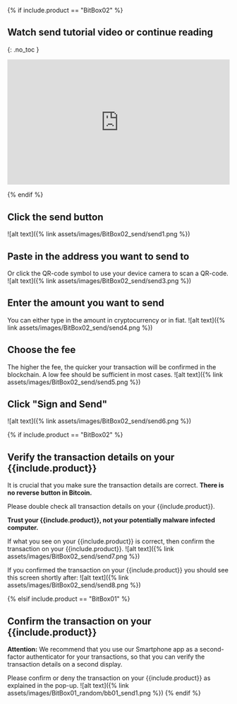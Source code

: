{% if include.product == "BitBox02" %}

## Watch send tutorial video or continue reading
{: .no_toc }

<style>.embed-container { position: relative; padding-bottom: 56.25%; height: 0; overflow: hidden; max-width: 100%; } .embed-container iframe, .embed-container object, .embed-container embed { position: absolute; top: 0; left: 0; width: 100%; height: 100%; }</style><div class='embed-container'><iframe src='https://www.youtube.com/embed//HrwQ6hGpMyo' frameborder='0' allowfullscreen></iframe></div>
{% endif %}
## Click the send button
![alt text]({% link assets/images/BitBox02_send/send1.png %})

## Paste in the address you want to send to
Or click the QR-code symbol to use your device camera to scan a QR-code.
![alt text]({% link assets/images/BitBox02_send/send3.png %})

## Enter the amount you want to send
You can either type in the amount in cryptocurrency or in fiat.
![alt text]({% link assets/images/BitBox02_send/send4.png %})

## Choose the fee
The higher the fee, the quicker your transaction will be confirmed in the blockchain. A low fee should be sufficient in most cases.
![alt text]({% link assets/images/BitBox02_send/send5.png %})

## Click "Sign and Send"
![alt text]({% link assets/images/BitBox02_send/send6.png %})

{% if include.product == "BitBox02" %}
## Verify the transaction details on your {{include.product}}
It is crucial that you make sure the transaction details are correct. **There is no reverse button in Bitcoin.**

Please double check all transaction details on your {{include.product}}.

**Trust your {{include.product}}, not your potentially malware infected computer.**

If what you see on your  {{include.product}} is correct, then confirm the transaction on your  {{include.product}}.
![alt text]({% link assets/images/BitBox02_send/send7.png %})

If you confirmed the transaction on your  {{include.product}} you should see this screen shortly after:
![alt text]({% link assets/images/BitBox02_send/send8.png  %})

{% elsif include.product == "BitBox01" %}
## Confirm the transaction on your {{include.product}}
**Attention:** We recommend that you use our Smartphone app as a second-factor authenticator for your transactions, so that you can verify the transaction details on a second display.

Please confirm or deny the transaction on your {{include.product}} as explained in the pop-up.
![alt text]({% link assets/images/BitBox01_random/bb01_send1.png %})
{% endif %}

